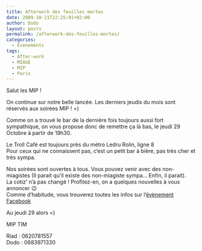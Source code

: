 ```yaml
---
title: Afterwork des feuilles mortes
date: 2009-10-21T22:25:01+02:00
author: Dodo
layout: posts
permalink: /afterwork-des-feuilles-mortes/
categories:
  - Evènements
tags:
  - After-work
  - MIAGE
  - MIP
  - Paris
---
```

Salut les MIP !

On continue sur notre belle lancée. Les derniers jeudis du mois sont réservés aux soirées MIP ! =)

Comme on a trouvé le bar de la dernière fois toujours aussi fort sympathique, on vous propose donc de remettre ça là bas, le jeudi 29 Octobre à partir de 19h30.

Le Troll Café est toujours près du métro Ledru Rolin, ligne 8  
Pour ceux qui ne connaissent pas, c&#8217;est un petit bar à bière, pas très cher et très sympa.

Nos soirées sont ouvertes à tous. Vous pouvez venir avec des non-miagistes (Il parait qu&#8217;il existe des non-miagiste sympa&#8230; Enfin, il parait).  
La cotiz&#8217; n&#8217;a pas changé ! Profitez-en, on a quelques nouvelles à vous annoncer 😉  
Comme d&#8217;habitude, vous trouverez toutes les infos sur l&#8217;<a href="https://www.facebook.com/posted.php?id=642417980&share_id=152238754721&fragment=share_footer152238754721&comments#/event.php?eid=170479586476&ref=nf" target="_blank">évènement Facebook</a>

Au jeudi 29 alors =)

MIP TIM

Riad : 0620781557  
Dodo : 0683971330
